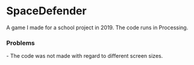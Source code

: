# SpaceDefender

A game I made for a school project in 2019.
The code runs in Processing.

<h3>Problems</h3>
- The code was not made with regard to different screen sizes.
